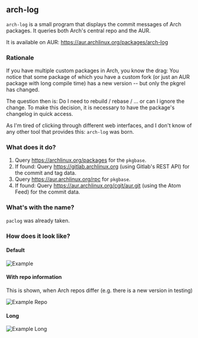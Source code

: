 ## arch-log

`arch-log` is a small program that displays the commit messages of Arch packages. It queries both Arch's central repo and the AUR.

It is available on AUR: https://aur.archlinux.org/packages/arch-log

### Rationale
If you have multiple custom packages in Arch, you know the drag: You notice that some package of which you have a custom fork (or just an AUR package with long compile time) has a new version -- but only the pkgrel has changed.

The question then is: Do I need to rebuild / rebase / ... or can I ignore the change. To make this decision, it is necessary to have the package's changelog in quick access.

As I'm tired of clicking through different web interfaces, and I don't know of any other tool that provides this: `arch-log` was born.

### What does it do?

 1. Query https://archlinux.org/packages for the `pkgbase`.
2. If found: Query https://gitlab.archlinux.org (using Gitlab's REST API) for the commit and tag data.
3. Query https://aur.archlinux.org/rpc for `pkgbase`.
4. If found: Query https://aur.archlinux.org/cgit/aur.git (using the Atom Feed) for the commit data.

### What's with the name?

`paclog` was already taken.

### How does it look like?

#### Default
![Example](https://necoro.dev/data/example_arch-log.png)

#### With repo information
This is shown, when Arch repos differ (e.g. there is a new version in testing)

![Example Repo](https://necoro.dev/data/example_arch-log_repos.png)

#### Long
![Example Long](https://necoro.dev/data/example_arch-log_long.png)
